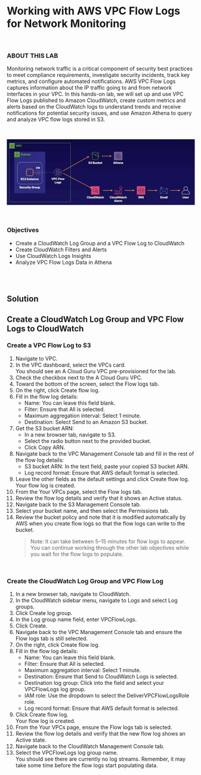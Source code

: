 # Working with AWS VPC Flow Logs for Network Monitoring

<br>

### ABOUT THIS LAB
Monitoring network traffic is a critical component of security best practices to meet compliance requirements, investigate security incidents, track key metrics, and configure automated notifications. AWS VPC Flow Logs captures information about the IP traffic going to and from network interfaces in your VPC. In this hands-on lab, we will set up and use VPC Flow Logs published to Amazon CloudWatch, create custom metrics and alerts based on the CloudWatch logs to understand trends and receive notifications for potential security issues, and use Amazon Athena to query and analyze VPC flow logs stored in S3.

<br>

![](../img/7.3.LabDiagram.png)

<br>

### Objectives
- Create a CloudWatch Log Group and a VPC Flow Log to CloudWatch
- Create CloudWatch Filters and Alerts
- Use CloudWatch Logs Insights
- Analyze VPC Flow Logs Data in Athena

<br><br>

## Solution
## Create a CloudWatch Log Group and VPC Flow Logs to CloudWatch
### Create a VPC Flow Log to S3
1. Navigate to VPC.
2. In the VPC dashboard, select the VPCs card.<br>You should see an A Cloud Guru VPC pre-provisioned for the lab.
3. Check the checkbox next to the A Cloud Guru VPC.
4. Toward the bottom of the screen, select the Flow logs tab.
5. On the right, click Create flow log.
6. Fill in the flow log details:
    - Name: You can leave this field blank.
    - Filter: Ensure that All is selected.
    - Maximum aggregation interval: Select 1 minute.
    - Destination: Select Send to an Amazon S3 bucket.
7. Get the S3 bucket ARN:
    - In a new browser tab, navigate to S3.
    - Select the radio button next to the provided bucket.
    - Click Copy ARN.
8. Navigate back to the VPC Management Console tab and fill in the rest of the flow log details:
    - S3 bucket ARN: In the text field, paste your copied S3 bucket ARN.
    - Log record format: Ensure that AWS default format is selected.
9. Leave the other fields as the default settings and click Create flow log.<br>Your flow log is created.
10. From the Your VPCs page, select the Flow logs tab.
11. Review the flow log details and verify that it shows an Active status.
12. Navigate back to the S3 Management Console tab.
13. Select your bucket name, and then select the Permissions tab.
14. Review the bucket policy and note that it is modified automatically by AWS when you create flow logs so that the flow logs can write to the bucket.
    > Note: It can take between 5–15 minutes for flow logs to appear. You can continue working through the other lab objectives while you wait for the flow logs to populate.

<br>

### Create the CloudWatch Log Group and VPC Flow Log
1. In a new browser tab, navigate to CloudWatch.
2. In the CloudWatch sidebar menu, navigate to Logs and select Log groups.
3. Click Create log group.
4. In the Log group name field, enter VPCFlowLogs.
5. Click Create.
6. Navigate back to the VPC Management Console tab and ensure the Flow logs tab is still selected.
7. On the right, click Create flow log.
8. Fill in the flow log details:
    - Name: You can leave this field blank.
    - Filter: Ensure that All is selected.
    - Maximum aggregation interval: Select 1 minute.
    - Destination: Ensure that Send to CloudWatch Logs is selected.
    - Destination log group: Click into the field and select your VPCFlowLogs log group.
    - IAM role: Use the dropdown to select the DeliverVPCFlowLogsRole role.
    - Log record format: Ensure that AWS default format is selected.
9. Click Create flow log.<br>Your flow log is created.
10. From the Your VPCs page, ensure the Flow logs tab is selected.
11. Review the flow log details and verify that the new flow log shows an Active state.
12. Navigate back to the CloudWatch Management Console tab.
13. Select the VPCFlowLogs log group name.<br>You should see there are currently no log streams. Remember, it may take some time before the flow logs start populating data.

<br>

